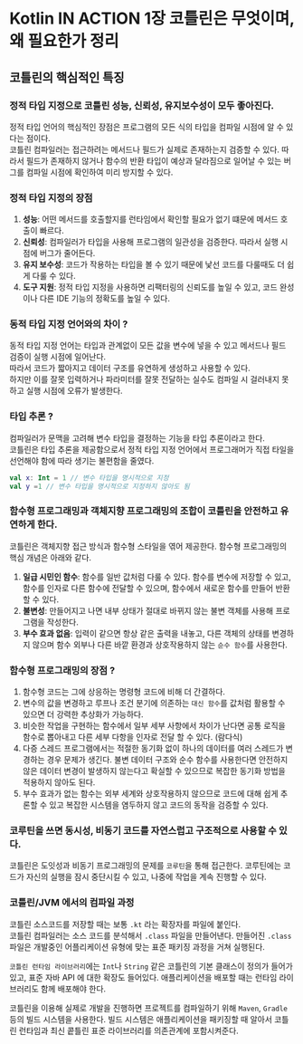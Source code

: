 # Kotlin IN ACTION 1장 코틀린은 무엇이며, 왜 필요한가 정리 
## 코틀린의 핵심적인 특징

### 정적 타입 지정으로 코틀린 성능, 신뢰성, 유지보수성이 모두 좋아진다. 
정적 타입 언어의 핵심적인 장점은 프로그램의 모든 식의 타입을 컴파일 시점에 알 수 있다는 점이다.  
코틀린 컴파일러는 접근하려는 메서드나 필드가 실제로 존재하는지 검증할 수 있다. 따라서 필드가 존재하지 않거나 함수의 반환 타입이 예상과 달라짐으로 일어날 수 있는 버그를 컴파일 시점에 확인하여 미리 방지할 수 있다. 

 ### 정적 타입 지정의 장점
 1. __성능__: 어떤 메서드를 호출할지를 런타임에서 확인할 필요가 없기 떄문에 메서드 호출이 빠르다.
 2. __신뢰성__: 컴파일러가 타입을 사용해 프로그램의 일관성을 검증한다. 따라서 실행 시점에 버그가 줄어든다. 
 3. __유지 보수성__: 코드가 작용하는 타입을 볼 수 있기 때문에 낯선 코드를 다룰때도 더 쉽게 다룰 수 있다.
 4. __도구 지원__: 정적 타입 지정을 사용하면 리팩터링의 신뢰도를 높일 수 있고, 코드 완성이나 다른 IDE 기능의 정확도를 높일 수 있다. 

 ### 동적 타입 지정 언어와의 차이 ? 
 동적 타입 지정 언어는 타입과 관계없이 모든 값을 변수에 넣을 수 있고 메서드나 필드 검증이 실행 시점에 일어난다.  
 따라서 코드가 짧아지고 데이터 구조를 유연하게 생성하고 사용할 수 있다.  
 하지만 이를 잘못 입력하거나 파라미터를 잘못 전달하는 실수도 컴파일 시 걸러내지 못하고 실행 시점에 오류가 발생한다. 

### 타입 추론 ? 
컴파일러가 문맥을 고려해 변수 타입을 결정하는 기능을 타입 추론이라고 한다.  
코틀린은 타입 추론을 제공함으로서 정적 타입 지정 언어에서 프로그래머가 직접 타일을 선언해야 함에 따라 생기는 불편함을 줄였다. 
```kotlin
val x: Int = 1 // 변수 타입을 명시적으로 지정
val y =1 // 변수 타입을 명시적으로 지정하지 않아도 됨 
``` 

### 함수형 프로그래밍과 객체지향 프로그래밍의 조합이 코틀린을 안전하고 유연하게 한다.
코틀린은 객체지향 접근 방식과 함수형 스타일을 엮어 제공한다. 함수형 프로그래밍의 핵심 개념은 아래와 같다.
1. __일급 시민인 함수__: 함수를 일반 값처럼 다룰 수 있다. 함수를 변수에 저장할 수 있고, 함수를 인자로 다른 함수에 전달할 수 있으며, 함수에서 새로운 함수를 만들어 반환할 수 있다. 
2. __불변성__: 만들어지고 나면 내부 상태가 절대로 바뀌지 않는 불변 객체를 사용해 프로그램을 작성한다. 
3. __부수 효과 없음__: 입력이 같으면 항상 같은 출력을 내놓고, 다른 객체의 상태를 변경하지 않으며 함수 외부나 다른 바깥 환경과 상호작용하지 않는 `순수 함수`를 사용한다. 

### 함수형 프로그래밍의 장점 ? 
1. 함수형 코드는 그에 상응하는 명령형 코드에 비해 더 간결하다. 
2. 변수의 값을 변경하고 루프나 조건 분기에 의존하는 `대신 함수`를 값처럼 활용할 수 있으면 더 강력한 추상화가 가능하다. 
3. 비슷한 작업을 구현하는 함수에서 일부 세부 사항에서 차이가 난다면 공통 로직을 함수로 뽑아내고 다른 세부 다항을 인자로 전달 할 수 있다. (람다식)
4. 다증 스레드 프로그램에서는 적절한 동기화 없이 하나의 데이터를 여러 스레드가 변경하는 경우 문제가 생긴다. 불변 데이터 구조와 순수 함수를 사용한다면 안전하지 않은 데이터 변경이 발생하지 않는다고 확실할 수 있으므로 복잡한 동기화 방법을 적용하지 않아도 된다. 
5. 부수 효과가 없는 함수는 외부 세계와 상호작용하지 않으므로 코드에 대해 쉽게 추론할 수 있고 복잡한 시스템을 염두하지 않고 코드의 동작을 검증할 수 있다. 

### 코루틴을 쓰면 동시성, 비동기 코드를 자연스럽고 구조적으로 사용할 수 있다. 
코틀린은 도잇성과 비동기 프로그래밍의 문제를 `코루틴`을 통해 접근한다. 코루틴에는 코드가 자신의 실행을 잠시 중단시킬 수 있고, 나중에 작업을 계속 진행할 수 있다. 

### 코틀린/JVM 에서의 컴파일 과정
코틀린 소스코드를 저장할 때는 보통 `.kt` 라는 확장자를 파일에 붙인다.  
코틀린 컴파일러는 소스 코드를 분석해서 `.class` 파일을 만들어낸다. 만들어진 `.class` 파일은 개발중인 어플리케이션 유형에 맞는 표준 패키징 과정을 거쳐 실행된다.  

`코틀린 런타임 라이브러리`에는 `Int`나 `String` 같은 코틀린의 기본 클래스이 정의가 들어가있고, 표준 자바 API 에 대한 확장도 들어있다. 애플리케이션을 배포할 때는 런타임 라이브러리도 함께 배포해야 한다.  

코틀린을 이용해 실제로 개발을 진행하면 프로젝트를 컴파일하기 위해 `Maven`, `Gradle` 등의 빌드 시스템을 사용한다. 빌드 시스템은 애플리케이션을 패키징할 때 알아서 코틀린 런타임과 최신 콭틀린 표준 라이브러리를 의존관계에 포함시켜준다. 